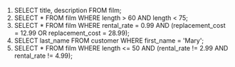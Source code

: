 1. SELECT title, description FROM film;
2. SELECT * FROM film WHERE length > 60 AND length < 75;
3. SELECT * FROM film WHERE rental_rate = 0.99 AND (replacement_cost = 12.99 OR replacement_cost = 28.99);
4. SELECT last_name FROM customer WHERE first_name = 'Mary';
5. SELECT * FROM film WHERE length <= 50 AND (rental_rate != 2.99 AND rental_rate != 4.99);
